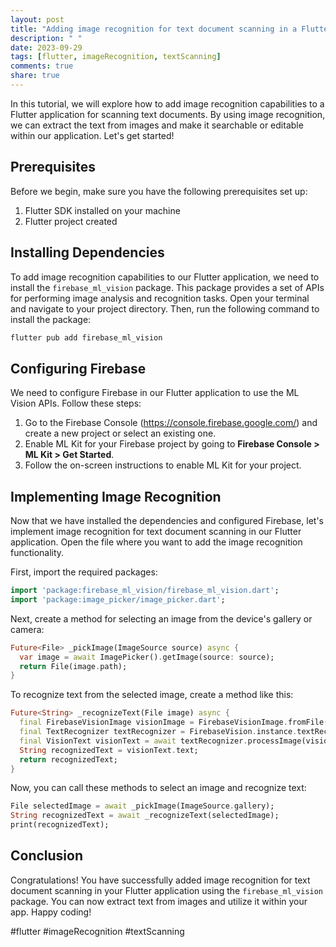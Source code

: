 ```yaml
---
layout: post
title: "Adding image recognition for text document scanning in a Flutter application"
description: " "
date: 2023-09-29
tags: [flutter, imageRecognition, textScanning]
comments: true
share: true
---
```


In this tutorial, we will explore how to add image recognition capabilities to a Flutter application for scanning text documents. By using image recognition, we can extract the text from images and make it searchable or editable within our application. Let's get started!

## Prerequisites

Before we begin, make sure you have the following prerequisites set up:

1. Flutter SDK installed on your machine
2. Flutter project created

## Installing Dependencies

To add image recognition capabilities to our Flutter application, we need to install the `firebase_ml_vision` package. This package provides a set of APIs for performing image analysis and recognition tasks. Open your terminal and navigate to your project directory. Then, run the following command to install the package:

```dart
flutter pub add firebase_ml_vision
```

## Configuring Firebase

We need to configure Firebase in our Flutter application to use the ML Vision APIs. Follow these steps:

1. Go to the Firebase Console (https://console.firebase.google.com/) and create a new project or select an existing one.
2. Enable ML Kit for your Firebase project by going to **Firebase Console > ML Kit > Get Started**.
3. Follow the on-screen instructions to enable ML Kit for your project.

## Implementing Image Recognition

Now that we have installed the dependencies and configured Firebase, let's implement image recognition for text document scanning in our Flutter application. Open the file where you want to add the image recognition functionality.

First, import the required packages:

```dart
import 'package:firebase_ml_vision/firebase_ml_vision.dart';
import 'package:image_picker/image_picker.dart';
```

Next, create a method for selecting an image from the device's gallery or camera:

```dart
Future<File> _pickImage(ImageSource source) async {
  var image = await ImagePicker().getImage(source: source);
  return File(image.path);
}
```

To recognize text from the selected image, create a method like this:

```dart
Future<String> _recognizeText(File image) async {
  final FirebaseVisionImage visionImage = FirebaseVisionImage.fromFile(image);
  final TextRecognizer textRecognizer = FirebaseVision.instance.textRecognizer();
  final VisionText visionText = await textRecognizer.processImage(visionImage);
  String recognizedText = visionText.text;
  return recognizedText;
}
```

Now, you can call these methods to select an image and recognize text:

```dart
File selectedImage = await _pickImage(ImageSource.gallery);
String recognizedText = await _recognizeText(selectedImage);
print(recognizedText);
```

## Conclusion

Congratulations! You have successfully added image recognition for text document scanning in your Flutter application using the `firebase_ml_vision` package. You can now extract text from images and utilize it within your app. Happy coding!

#flutter #imageRecognition #textScanning